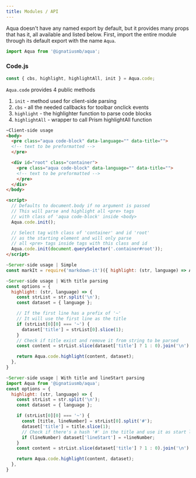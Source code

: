 ```yaml
---
title: Modules / API
---
```


Aqua doesn't have any named export by default, but it provides many props that has it, all available and listed below. First, import the entire module through its default export with the name `Aqua`.

```javascript
import Aqua from '@ignatiusmb/aqua';
```

### Code.js

```javascript
const { cbs, highlight, highlightAll, init } = Aqua.code;
```

`Aqua.code` provides 4 public methods

1. `init` - method used for client-side parsing
2. `cbs` - all the needed callbacks for toolbar onclick events
3. `highlight` - the highlighter function to parse code blocks
4. `highlightAll` - wrapper to call Prism highlightAll function

```html
~Client-side usage
<body>
  <pre class="aqua code-block" data-language="" data-title="">
  <!-- text to be preformatted -->
  </pre>

  <div id="root" class="container">
    <pre class="aqua code-block" data-language="" data-title="">
    <!-- text to be preformatted -->
    </pre>
  </div>
</body>

<script>
  // Defaults to document.body if no argument is passed
  // This will parse and highlight all <pre> tags
  // with class of 'aqua code-block' inside <body>
  Aqua.code.init();

  // Select tag with class of 'container' and id 'root'
  // as the starting element and will only parse
  // all <pre> tags inside tags with this class and id
  Aqua.code.init(document.querySelector('.container#root'));
</script>
```

```javascript
~Server-side usage | Simple
const markIt = require('markdown-it')({ highlight: (str, language) => Aqua.code.highlight(str, { language }) });
```

```javascript
~Server-side usage | With title parsing
const options = {
  highlight: (str, language) => {
    const strList = str.split('\n');
    const dataset = { language };

    // If the first line has a prefix of '~'
    // It will use the first line as the title
    if (strList[0][0] === '~') {
      dataset['title'] = strList[0].slice(1);
    }
    // Check if title exist and remove it from string to be parsed
    const content = strList.slice(dataset['title'] ? 1 : 0).join('\n');

    return Aqua.code.highlight(content, dataset);
  },
}
```

```javascript
~Server-side usage | With title and lineStart parsing
import Aqua from '@ignatiusmb/aqua';
const options = {
  highlight: (str, language) => {
    const strList = str.split('\n');
    const dataset = { language };

    if (strList[0][0] === '~') {
      const [title, lineNumber] = strList[0].split('#');
      dataset['title'] = title.slice(1);
      // Check if there's a hash '#' in the title and use it as start line number
      if (lineNumber) dataset['lineStart'] = +lineNumber;
    }
    const content = strList.slice(dataset['title'] ? 1 : 0).join('\n');

    return Aqua.code.highlight(content, dataset);
  },
}
```
